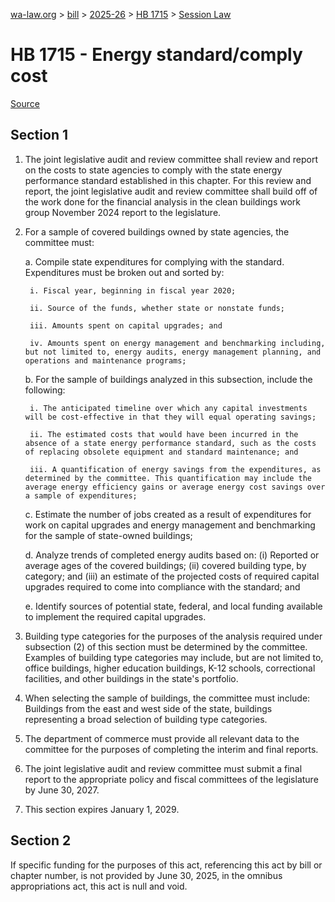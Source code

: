 [wa-law.org](/) > [bill](/bill/) > [2025-26](/bill/2025-26/) > [HB 1715](/bill/2025-26/hb/1715/) > [Session Law](/bill/2025-26/hb/1715/S2.SL/)

# HB 1715 - Energy standard/comply cost

[Source](http://lawfilesext.leg.wa.gov/biennium/2025-26/Pdf/Bills/Session%20Laws/House/1715-S2.SL.pdf)

## Section 1
1. The joint legislative audit and review committee shall review and report on the costs to state agencies to comply with the state energy performance standard established in this chapter. For this review and report, the joint legislative audit and review committee shall build off of the work done for the financial analysis in the clean buildings work group November 2024 report to the legislature.

2. For a sample of covered buildings owned by state agencies, the committee must:

    a. Compile state expenditures for complying with the standard. Expenditures must be broken out and sorted by:

        i. Fiscal year, beginning in fiscal year 2020;

        ii. Source of the funds, whether state or nonstate funds;

        iii. Amounts spent on capital upgrades; and

        iv. Amounts spent on energy management and benchmarking including, but not limited to, energy audits, energy management planning, and operations and maintenance programs;

    b. For the sample of buildings analyzed in this subsection, include the following:

        i. The anticipated timeline over which any capital investments will be cost-effective in that they will equal operating savings;

        ii. The estimated costs that would have been incurred in the absence of a state energy performance standard, such as the costs of replacing obsolete equipment and standard maintenance; and

        iii. A quantification of energy savings from the expenditures, as determined by the committee. This quantification may include the average energy efficiency gains or average energy cost savings over a sample of expenditures;

    c. Estimate the number of jobs created as a result of expenditures for work on capital upgrades and energy management and benchmarking for the sample of state-owned buildings;

    d. Analyze trends of completed energy audits based on: (i) Reported or average ages of the covered buildings; (ii) covered building type, by category; and (iii) an estimate of the projected costs of required capital upgrades required to come into compliance with the standard; and

    e. Identify sources of potential state, federal, and local funding available to implement the required capital upgrades.

3. Building type categories for the purposes of the analysis required under subsection (2) of this section must be determined by the committee. Examples of building type categories may include, but are not limited to, office buildings, higher education buildings, K-12 schools, correctional facilities, and other buildings in the state's portfolio.

4. When selecting the sample of buildings, the committee must include: Buildings from the east and west side of the state, buildings representing a broad selection of building type categories.

5. The department of commerce must provide all relevant data to the committee for the purposes of completing the interim and final reports.

6. The joint legislative audit and review committee must submit a final report to the appropriate policy and fiscal committees of the legislature by June 30, 2027.

7. This section expires January 1, 2029.

## Section 2
If specific funding for the purposes of this act, referencing this act by bill or chapter number, is not provided by June 30, 2025, in the omnibus appropriations act, this act is null and void.
